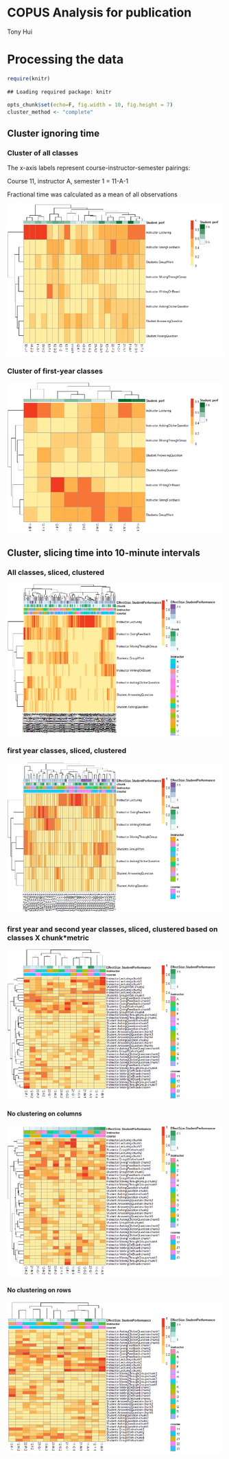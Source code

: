 # COPUS Analysis for publication
Tony Hui  

# Processing the data


```r
require(knitr)
```

```
## Loading required package: knitr
```

```r
opts_chunk$set(echo=F, fig.width = 10, fig.height = 7)
cluster_method <- "complete"
```





## Cluster ignoring time

### Cluster of all classes

The x-axis labels represent course-instructor-semester pairings:

Course 11, instructor A, semester 1 = 11-A-1

Fractional time was calculated as a mean of all observations



![](COPUS-paper-10minsegments_files/figure-html/all_years_all_times_cluster-1.png)

### Cluster of first-year classes



![](COPUS-paper-10minsegments_files/figure-html/first_year_all_times_cluster-1.png)

## Cluster, slicing time into 10-minute intervals

### All classes, sliced, clustered



![](COPUS-paper-10minsegments_files/figure-html/all_years_sliced_times_cluster-1.png)

### first year classes, sliced, clustered



![](COPUS-paper-10minsegments_files/figure-html/first_year_sliced_times_cluster-1.png)

### first year and second year classes, sliced, clustered based on classes X chunk*metric



![](COPUS-paper-10minsegments_files/figure-html/jr_sliced_times_cluter_rows-1.png)

#### No clustering on columns

![](COPUS-paper-10minsegments_files/figure-html/unnamed-chunk-9-1.png)

#### No clustering on rows

![](COPUS-paper-10minsegments_files/figure-html/unnamed-chunk-10-1.png)
